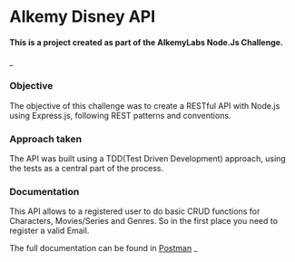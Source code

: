 # Alkemy Disney API

#### This is a project created as part of the AlkemyLabs Node.Js Challenge. 
_
### Objective
The objective of this challenge was to create a RESTful API with Node.js using Express.js, following REST patterns and conventions.

### Approach taken 

The API was built using a TDD(Test Driven Development) approach, using the tests as a central part of the process. 

### Documentation

This API allows to a registered user to do basic CRUD functions for Characters, Movies/Series and Genres. So in the first place you need to register a valid Email. 

The full documentation can be found in [Postman](https://documenter.getpostman.com/view/8603160/UV5WCxNr)
_

